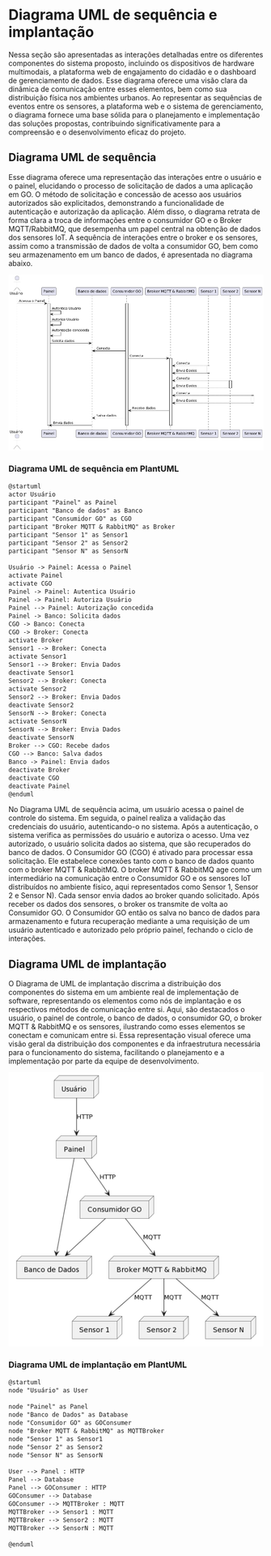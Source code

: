 # Diagrama UML de sequência e implantação

Nessa seção são apresentadas as interações detalhadas entre os diferentes componentes do sistema proposto, incluindo os dispositivos de hardware multimodais, a plataforma web de engajamento do cidadão e o dashboard de gerenciamento de dados. Esse diagrama oferece uma visão clara da dinâmica de comunicação entre esses elementos, bem como sua distribuição física nos ambientes urbanos. Ao representar as sequências de eventos entre os sensores, a plataforma web e o sistema de gerenciamento, o diagrama fornece uma base sólida para o planejamento e implementação das soluções propostas, contribuindo significativamente para a compreensão e o desenvolvimento eficaz do projeto.

## Diagrama UML de sequência

Esse diagrama oferece uma representação das interações entre o usuário e o painel, elucidando o processo de solicitação de dados a uma aplicação em GO. O método de solicitação e concessão de acesso aos usuários autorizados são explicitados, demonstrando a funcionalidade de autenticação e autorização da aplicação. Além disso, o diagrama retrata de forma clara a troca de informações entre o consumidor GO e o Broker MQTT/RabbitMQ, que desempenha um papel central na obtenção de dados dos sensores IoT. A sequência de interações entre o broker e os sensores, assim como a transmissão de dados de volta a consumidor GO, bem como seu armazenamento em um banco de dados, é apresentada no diagrama abaixo.

![Diagrama UML de sequencia](../../../static/img/uml-sequencia.png)

### Diagrama UML de sequência em PlantUML

```
@startuml
actor Usuário
participant "Painel" as Painel
participant "Banco de dados" as Banco
participant "Consumidor GO" as CGO
participant "Broker MQTT & RabbitMQ" as Broker
participant "Sensor 1" as Sensor1
participant "Sensor 2" as Sensor2
participant "Sensor N" as SensorN

Usuário -> Painel: Acessa o Painel
activate Painel
activate CGO
Painel -> Painel: Autentica Usuário
Painel -> Painel: Autoriza Usuário
Painel --> Painel: Autorização concedida
Painel -> Banco: Solicita dados
CGO -> Banco: Conecta
CGO -> Broker: Conecta
activate Broker
Sensor1 --> Broker: Conecta
activate Sensor1
Sensor1 --> Broker: Envia Dados
deactivate Sensor1
Sensor2 --> Broker: Conecta
activate Sensor2
Sensor2 --> Broker: Envia Dados
deactivate Sensor2
SensorN --> Broker: Conecta
activate SensorN
SensorN --> Broker: Envia Dados
deactivate SensorN
Broker --> CGO: Recebe dados
CGO --> Banco: Salva dados
Banco -> Painel: Envia dados
deactivate Broker
deactivate CGO
deactivate Painel
@enduml
```

No Diagrama UML de sequência acima, um usuário acessa o painel de controle do sistema. Em seguida, o painel realiza a validação das credenciais do usuário, autenticando-o no sistema. Após a autenticação, o sistema verifica as permissões do usuário e autoriza o acesso. Uma vez autorizado, o usuário solicita dados ao sistema, que são recuperados do banco de dados. O Consumidor GO (CGO) é ativado para processar essa solicitação. Ele estabelece conexões tanto com o banco de dados quanto com o broker MQTT & RabbitMQ. O broker MQTT & RabbitMQ age como um intermediário na comunicação entre o Consumidor GO e os sensores IoT distribuídos no ambiente físico, aqui representados como Sensor 1, Sensor 2 e Sensor N). Cada sensor envia dados ao broker quando solicitado. Após receber os dados dos sensores, o broker os transmite de volta ao Consumidor GO. O Consumidor GO então os salva no banco de dados para armazenamento e futura recuperação mediante a uma requisição de um usuário autenticado e autorizado pelo próprio painel, fechando o ciclo de interações.

## Diagrama UML de implantação

O Diagrama de UML de implantação discrima a distribuição dos componentes do sistema em um ambiente real de implementação de software, representando os elementos como nós de implantação e os respectivos métodos de comunicação entre si. Aqui, são destacados o usuário, o painel de controle, o banco de dados, o consumidor GO, o broker MQTT & RabbitMQ e os sensores, ilustrando como esses elementos se conectam e comunicam entre si. Essa representação visual oferece uma visão geral da distribuição dos componentes e da infraestrutura necessária para o funcionamento do sistema, facilitando o planejamento e a implementação por parte da equipe de desenvolvimento. 

![Diagrama UML de implantacao](../../../static/img/uml-implantacao.png)

### Diagrama UML de implantação em PlantUML

```
@startuml
node "Usuário" as User

node "Painel" as Panel
node "Banco de Dados" as Database
node "Consumidor GO" as GOConsumer
node "Broker MQTT & RabbitMQ" as MQTTBroker
node "Sensor 1" as Sensor1
node "Sensor 2" as Sensor2
node "Sensor N" as SensorN

User --> Panel : HTTP
Panel --> Database
Panel --> GOConsumer : HTTP
GOConsumer --> Database 
GOConsumer --> MQTTBroker : MQTT
MQTTBroker --> Sensor1 : MQTT
MQTTBroker --> Sensor2 : MQTT
MQTTBroker --> SensorN : MQTT

@enduml
```
